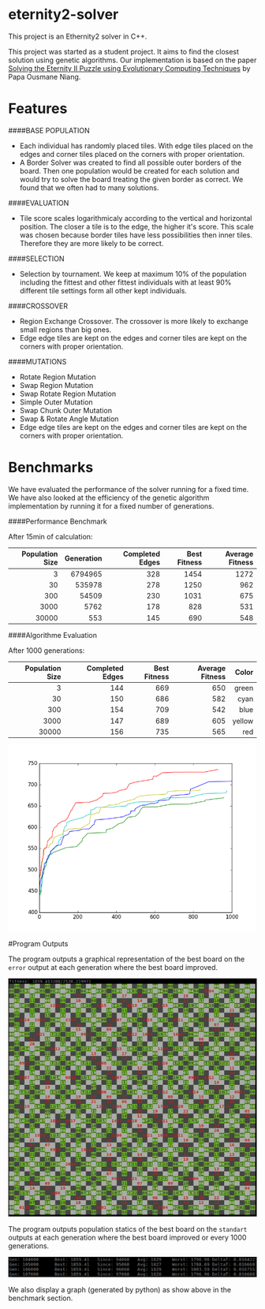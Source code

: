 # eternity2-solver

This project is an Ethernity2 solver in C++.

This project was started as a student project.
It aims to find the closest solution using genetic algorithms.
Our implementation is based on the paper [Solving the Eternity II Puzzle using Evolutionary Computing Techniques](https://github.com/RedLewis/eternity2-solver/raw/master/docs/Solving_the_Eternity_II_Puzzle.pdf) by Papa Ousmane Niang.

# Features

####BASE POPULATION
- Each individual has randomly placed tiles. With edge tiles placed on the edges
and corner tiles placed on the corners with proper orientation.
- A Border Solver was created to find all possible outer borders of the board.
Then one population would be created for each solution and would try to solve
the board treating the given border as correct. We found that we often had to many
solutions.

####EVALUATION
- Tile score scales logarithmicaly according to the vertical and horizontal position.
The closer a tile is to the edge, the higher it's score. This scale was chosen because
border tiles have less possibilities then inner tiles. Therefore they are
more likely to be correct.

####SELECTION
- Selection by tournament. We keep at maximum 10% of the population including the fittest
and other fittest individuals with at least 90% different tile settings form all
other kept individuals.

####CROSSOVER
- Region Exchange Crossover. The crossover is more likely to exchange small regions than big ones.
- Edge edge tiles are kept on the edges and corner tiles are kept on the corners with proper orientation.

####MUTATIONS
- Rotate Region Mutation
- Swap Region Mutation
- Swap Rotate Region Mutation
- Simple Outer Mutation
- Swap Chunk Outer Mutation
- Swap & Rotate Angle Mutation
- Edge edge tiles are kept on the edges and corner tiles are kept on the corners with proper orientation.

# Benchmarks

We have evaluated the performance of the solver running for a fixed time.
We have also looked at the efficiency of the genetic algorithm implementation by
running it for a fixed number of generations.

####Performance Benchmark

After 15min of calculation:

| Population Size | Generation | Completed Edges | Best Fitness | Average Fitness |
|----------------:|-----------:| ---------------:|-------------:|----------------:|
|               3 |    6794965 |             328 |         1454 |            1272 |
|              30 |     535978 |             278 |         1250 |             962 |
|             300 |      54509 |             230 |         1031 |             675 |
|            3000 |       5762 |             178 |          828 |             531 |
|           30000 |        553 |             145 |          690 |             548 |

####Algorithme Evaluation

After 1000 generations:

| Population Size | Completed Edges | Best Fitness| Average Fitness |  Color |
|----------------:|----------------:|------------:|----------------:|-------:|
|               3 |             144 |         669 |             650 |  green |
|              30 |             150 |         686 |             582 |   cyan |
|             300 |             154 |         709 |             542 |   blue |
|            3000 |             147 |         689 |             605 | yellow |
|           30000 |             156 |         735 |             565 |    red |

![graph](https://github.com/RedLewis/eternity2-solver/raw/master/docs/figure_1-1.png)

#Program Outputs

The program outputs a graphical representation of the best board on the `error` output at each generation where the best board improved.

![best-raw](https://github.com/RedLewis/eternity2-solver/raw/master/docs/best-board.png)

The program outputs population statics of the best board on the `standart` outputs at each generation where the best board improved or every 1000 generations.

![debug](https://github.com/RedLewis/eternity2-solver/raw/master/docs/debug.png)

We also display a graph (generated by python) as show above in the benchmark section.

